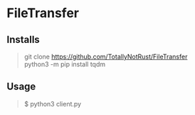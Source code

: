 # FileTransfer
## Installs
> git clone https://github.com/TotallyNotRust/FileTransfer  
> python3 -m pip install tqdm

## Usage
> $ python3 client.py
